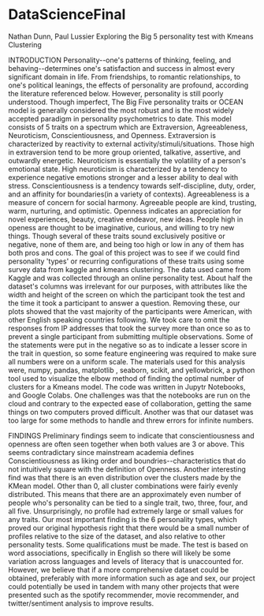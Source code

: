 # DataScienceFinal
Nathan Dunn, Paul Lussier Exploring the Big 5 personality test with Kmeans Clustering

INTRODUCTION
	Personality--one's patterns of thinking, feeling, and behaving--determines one's satisfaction and success in almost every significant domain in life.
From friendships, to romantic relationships, to one's political leanings, the effects of personality are profound, according the literature referenced below. However, 
personality is still poorly understood. Though imperfect, The Big Five personality traits or OCEAN model is generally considered the most robust and is the most widely accepted
paradigm in personality psychometrics to date. This model consists of 5 traits on a spectrum which are Extraversion, Agreeableness, Neuroticism, Conscientiousness, and Openness. Extraversion is characterized by
reactivity to external activity/stimuli/situations. Those high in extraversion tend to be more group oriented, talkative, assertive, and outwardly energetic.
Neuroticism is essentially the volatility of a person's emotional state. High neuroticism is characterized by a tendency to experience negative emotions stronger and 
a lesser ability to deal with stress. Conscientiousness is a tendency towards self-discipline, duty, order, and an affinity for boundaries(in a variety of contexts). 
Agreeableness is a measure of concern for social harmony. Agreeable people are kind, trusting, warm, nurturing, and optimistic. Openness indicates an appreciation for novel
experiences, beauty, creative endeavor, new ideas. People high in openess are thought to be imaginative, curious, and willing to try new things. 
Though several of these traits sound exclusively positive or negative, none of them are, and being too high or low in any of them has both pros and cons. The goal of this 
project was to see if we could find personality 'types' or recurring configurations of these traits using some survey data from kaggle and kmeans clustering.
	The data used came from Kaggle and was collected through an online personality test. About half the dataset's columns was irrelevant for our purposes, with attributes
like the width and height of the screen on which the participant took the test and the time it took a participant to answer a question. Removing these, our plots showed that 
the vast majority of the participants were American, with other English speaking countries following. We took care to omit the responses from IP addresses that took the survey
more than once so as to prevent a single participant from submitting multiple observations. Some of the statements were put in the negative so as to indicate a lesser score in
the trait in question, so some feature engineering was required to make sure all numbers were on a uniform scale. The materials used for this analysis were, numpy, pandas, matplotlib
, seaborn, scikit, and yellowbrick, a python tool used to visualize the elbow method of finding the 
optimal number of clusters for a Kmeans model. The code was written in Jupytr Notebooks, and Google Colabs.
	One challenges was that the notebooks are run on the cloud and contrary to the expected ease of collaboration, getting the same things on two computers proved difficult.
Another was that our dataset was too large for some methods to handle and threw errors for infinite numbers.

FINDINGS
	Preliminary findings seem to indicate that conscientiousness and openness are often seen together when both values are 3 or above. 
This seems contradictary since mainstream academia defines Conscientiousness as liking order and boundries--characteristics that do not intuitively square with the definition
of Openness. Another interesting find was that there is an even distribution over the clusters made by the KMean model. Other than 0, all cluster combinations were fairly evenly
distributed. This means that there are an approximately even number of people who's personality can be tied to a single trait, two, three, four, and all five. Unsurprisingly, no
profile had extremely large or small values for any traits. Our most important finding is the 6 personality types, which proved our original hypothesis right that there would be
a small number of profiles relative to the size of the dataset, and also relative to other personality tests. Some qualifications must be made. The test is based on word associations,
specifically in English so there will likely be some variation across languages and levels of literacy that is unaccounted for. However, we believe that if a more comprehensive dataset
could be obtained, preferably with more information such as age and sex, our project could potentially be used in tandem with many other projects that were presented such as the spotify 
recommender, movie recommender, and twitter/sentiment analysis to improve results.


